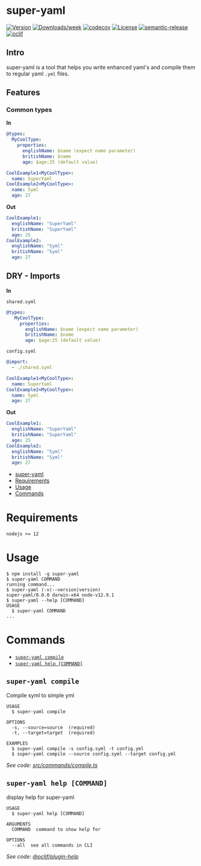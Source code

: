 # super-yaml

[![Version](https://img.shields.io/npm/v/super-yaml.svg)](https://npmjs.org/package/super-yaml)
[![Downloads/week](https://img.shields.io/npm/dw/super-yaml.svg)](https://npmjs.org/package/super-yaml)
[![codecov](https://codecov.io/gh/doriaviram/super-yaml/branch/master/graph/badge.svg?token=D2ZTCVDOX1)](https://codecov.io/gh/doriaviram/super-yaml)
[![License](https://img.shields.io/npm/l/super-yaml.svg)](https://github.com/doriaviram/super-yaml/blob/master/package.json)
[![semantic-release](https://img.shields.io/badge/%20%20%F0%9F%93%A6%F0%9F%9A%80-semantic--release-e10079.svg)](https://github.com/semantic-release/semantic-release)
[![oclif](https://img.shields.io/badge/cli-oclif-brightgreen.svg)](https://oclif.io)

## Intro

super-yaml is a tool that helps you write enhanced yaml's and compile them to regular yaml `.yml` files.

## Features

### Common types

**In**

```yaml
@types:
  MyCoolType:
    properties:
      englishName: $name (expect name parameter)
      britishName: $name
      age: $age:25 (default value)

CoolExample1<MyCoolType>:
  name: SuperYaml
CoolExample2<MyCoolType>:
  name: Syml
  age: 27
```

**Out**

```yaml
CoolExample1:
  englishName: "SuperYaml"
  britishName: "SuperYaml"
  age: 25
CoolExample2:
  englishName: "Syml"
  britishName: "Syml"
  age: 27
```

## DRY - Imports

**In**

`shared.syml`

```yaml
@types:
   MyCoolType:
     properties:
       englishName: $name (expect name parameter)
       britishName: $name
       age: $age:25 (default value)
```

`config.syml`

```yaml
@import:
  - ./shared.syml

CoolExample1<MyCoolType>:
  name: SuperYaml
CoolExample2<MyCoolType>:
  name: Syml
  age: 27
```

**Out**

```yaml
CoolExample1:
  englishName: "SuperYaml"
  britishName: "SuperYaml"
  age: 25
CoolExample2:
  englishName: "Syml"
  britishName: "Syml"
  age: 27
```

<!-- toc -->

- [super-yaml](#super-yaml)
- [Requirements](#requirements)
- [Usage](#usage)
- [Commands](#commands)
<!-- tocstop -->

# Requirements

`nodejs >= 12`

# Usage

<!-- usage -->

```sh-session
$ npm install -g super-yaml
$ super-yaml COMMAND
running command...
$ super-yaml (-v|--version|version)
super-yaml/0.0.0 darwin-x64 node-v12.9.1
$ super-yaml --help [COMMAND]
USAGE
  $ super-yaml COMMAND
...
```

<!-- usagestop -->

# Commands

<!-- commands -->

- [`super-yaml compile`](#super-yaml-compile)
- [`super-yaml help [COMMAND]`](#super-yaml-help-command)

## `super-yaml compile`

Compile syml to simple yml

```
USAGE
  $ super-yaml compile

OPTIONS
  -s, --source=source  (required)
  -t, --target=target  (required)

EXAMPLES
  $ super-yaml compile -s config.syml -t config.yml
  $ super-yaml compile --source config.syml --target config.yml
```

_See code: [src/commands/compile.ts](https://github.com/doriaviram/super-yaml/blob/v0.0.0/src/commands/compile.ts)_

## `super-yaml help [COMMAND]`

display help for super-yaml

```
USAGE
  $ super-yaml help [COMMAND]

ARGUMENTS
  COMMAND  command to show help for

OPTIONS
  --all  see all commands in CLI
```

_See code: [@oclif/plugin-help](https://github.com/oclif/plugin-help/blob/v3.2.2/src/commands/help.ts)_

<!-- commandsstop -->
